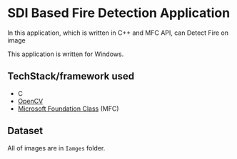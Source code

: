 # SDI Based Fire Detection Application
In this application, which is written in C++ and MFC API, can Detect Fire on image

This application is written for Windows.

## TechStack/framework used
- C
- [OpenCV](https://opencv.org/releases/)
- [Microsoft Foundation Class](https://learn.microsoft.com/en-us/cpp/mfc/mfc-desktop-applications?view=msvc-170) (MFC)

## Dataset
All of images are in <code>Iamges</code> folder.

